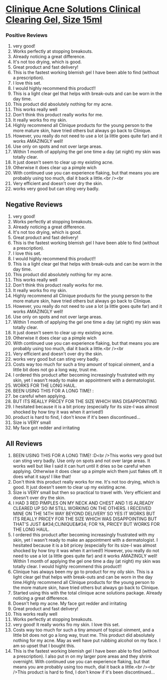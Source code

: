 # [Clinique Acne Solutions Clinical Clearing Gel, Size 15ml](https://products.checkmycream.com/products/Clinique-Acne-Solutions-Clinical-Clearing-Gel-Size-15ml.html)

### Positive Reviews

<ol>
      <li>very good!</li>
      <li>Works perfectly at stopping breakouts.</li>
      <li>Already noticing a great difference.</li>
      <li>It&#x27;s not too drying, which is good.</li>
      <li>Great product and fast delivery!</li>
      <li>This is the fastest working blemish gel I have been able to find (without a prescription).</li>
      <li>I love this set.</li>
      <li>I would highly recommend this product!!</li>
      <li>This is a light clear gel that helps with break-outs and can be worn in the day time.</li>
      <li>This product did absolutely nothing for my acne.</li>
      <li>This works really well</li>
      <li>Don&#x27;t think this product really works for me.</li>
      <li>It really works fro my skin.</li>
      <li>Highly recommend all Clinique products for the young person to the more mature skin, have tried others but always go back to Clinique.</li>
      <li>However, you really do not need to use a lot (a little goes quite far) and it works AMAZINGLY well!</li>
      <li>Use only on spots and not over large areas.</li>
      <li>Within 1 month of applying the gel one time a day (at night) my skin was totally clear.</li>
      <li>It just doesn&#x27;t seem to clear up my existing acne.</li>
      <li>Otherwise it does clear up a pimple wich</li>
      <li>With continued use you can experience flaking, but that means you are probably using too much, dial it back a little.&lt;br /&gt;&lt;br</li>
      <li>Very efficient and doesn&#x27;t over dry the skin.</li>
      <li>works very good but can sting very badly.</li>
</ol>


<h2>Negative Reviews</h2>
<ol>
<li> very good!</li>
<li> Works perfectly at stopping breakouts.</li>
<li> Already noticing a great difference.</li>
<li> It&#x27;s not too drying, which is good.</li>
<li> Great product and fast delivery!</li>
<li> This is the fastest working blemish gel I have been able to find (without a prescription).</li>
<li> I love this set.</li>
<li> I would highly recommend this product!!</li>
<li> This is a light clear gel that helps with break-outs and can be worn in the day time.</li>
<li> This product did absolutely nothing for my acne.</li>
<li> This works really well</li>
<li> Don&#x27;t think this product really works for me.</li>
<li> It really works fro my skin.</li>
<li> Highly recommend all Clinique products for the young person to the more mature skin, have tried others but always go back to Clinique.</li>
<li> However, you really do not need to use a lot (a little goes quite far) and it works AMAZINGLY well!</li>
<li> Use only on spots and not over large areas.</li>
<li> Within 1 month of applying the gel one time a day (at night) my skin was totally clear.</li>
<li> It just doesn&#x27;t seem to clear up my existing acne.</li>
<li> Otherwise it does clear up a pimple wich</li>
<li> With continued use you can experience flaking, but that means you are probably using too much, dial it back a little.&lt;br /&gt;&lt;br</li>
<li> Very efficient and doesn&#x27;t over dry the skin.</li>
<li> works very good but can sting very badly.</li>
<li> Costs way too much for such a tiny amount of topical oinment, and a little bit does not go a long way, trust me.</li>
<li> I ordered this product after becoming increasingly frustrated with my skin, yet I wasn&#x27;t ready to make an appointment with a dermatologist.</li>
<li> WORKS FOR THE LONG HAUL.</li>
<li> BEEN USING THIS FOR A LONG TIME! :</li>
<li> be careful when applying.</li>
<li> BUT ITS REALLY PRICEY FOR THE SIZE WHICH WAS DISAPPOINTING</li>
<li> I hesitated because it is a bit pricey (especially for its size-I was almost shocked by how tiny it was when it arrived!)</li>
<li> product is hard to find, I don&#x27;t know if it&#x27;s been discontinued...</li>
<li> Size is VERY small</li>
<li> My face got redder and irritating</li>
</ol>

<h2>All Reviews</h2>

<ol>
    <li> BEEN USING THIS FOR A LONG TIME! :D&lt;br /&gt;This works very good but can sting very badly. Use only on spots and not over large areas. It works well but like I said it can hurt until it dries so be careful when applying. Otherwise it does clear up a pimple wich them just flakes off. It does what it says! I like that!</li>
    <li> Don&#x27;t think this product really works for me. It&#x27;s not too drying, which is good. It just doesn&#x27;t seem to clear up my existing acne.</li>
    <li> Size is VERY small but then so practical to travel with. Very efficient and doesn&#x27;t over dry the skin.</li>
    <li> I HAD 3 RED PIMPLES ON MY NECK AND CHEST AND 1 IS ALREADY CLEARED UP SO IM STILL WORKING ON THE OTHERS. I RECEIVED MINE ON THE 14TH WAY BEYOND DELIVERY SO YES IT WORKS BUT ITS REALLY PRICEY FOR THE SIZE WHICH WAS DISAPPOINTING BUT THAT&#x27;S JUST &amp;#34;CLINIQUE&amp;#34; FOR YA, PRICEY BUT WORKS FOR THE LONG HAUL.</li>
    <li> I ordered this product after becoming increasingly frustrated with my skin, yet I wasn&#x27;t ready to make an appointment with a dermatologist. I hesitated because it is a bit pricey (especially for its size-I was almost shocked by how tiny it was when it arrived!) However, you really do not need to use a lot (a little goes quite far) and it works AMAZINGLY well! Within 1 month of applying the gel one time a day (at night) my skin was totally clear. I would highly recommend this product!!</li>
    <li> Clinique has always been my go to product for my oily skin. This is a light clear gel that helps with break-outs and can be worn in the day time.Highly recommend all Clinique products for the young person to the more mature skin, have tried others but always go back to Clinique.</li>
    <li> Started using this with the total clinique acne solutions package. Already noticing a great difference.</li>
    <li> Doesn&#x27;t help my acne. My face got redder and irritating</li>
    <li> Great product and fast delivery!</li>
    <li> This works really well</li>
    <li> Works perfectly at stopping breakouts.</li>
    <li> very good! It really works fro my skin. I love this set.</li>
    <li> Costs way too much for such a tiny amount of topical oinment, and a little bit does not go a long way, trust me. This product did absolutely nothing for my acne. May as well have put rubbing alcohol on my face. I am so upset that I bought this.</li>
    <li> This is the fastest working blemish gel I have been able to find (without a prescription). I also put in on my larger pore areas and they shrink overnight. With continued use you can experience flaking, but that means you are probably using too much, dial it back a little.&lt;br /&gt;&lt;br /&gt;This product is hard to find, I don&#x27;t know if it&#x27;s been discontinued...</li>
</ol>




